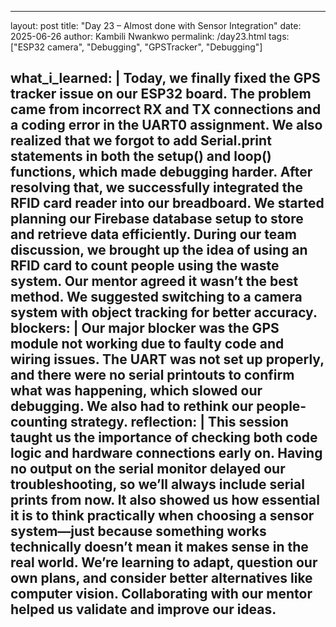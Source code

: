 ---
layout: post
title: "Day 23 – Almost done with Sensor Integration"
date: 2025-06-26
author: Kambili Nwankwo
permalink: /day23.html
tags: ["ESP32 camera", "Debugging", "GPSTracker", "Debugging"]

what_i_learned: |
  Today, we finally fixed the GPS tracker issue on our ESP32 board. The problem came from incorrect RX and TX connections and a coding error in the UART0 assignment. We also realized that we forgot to add Serial.print statements in both the setup() and loop() functions, which made debugging harder. After resolving that, we successfully integrated the RFID card reader into our breadboard. We started planning our Firebase database setup to store and retrieve data efficiently. During our team discussion, we brought up the idea of using an RFID card to count people using the waste system. Our mentor agreed it wasn’t the best method. We suggested switching to a camera system with object tracking for better accuracy.
blockers: |
  Our major blocker was the GPS module not working due to faulty code and wiring issues. The UART was not set up properly, and there were no serial printouts to confirm what was happening, which slowed our debugging. We also had to rethink our people-counting strategy.
reflection: |
  This session taught us the importance of checking both code logic and hardware connections early on. Having no output on the serial monitor delayed our troubleshooting, so we’ll always include serial prints from now. It also showed us how essential it is to think practically when choosing a sensor system—just because something works technically doesn’t mean it makes sense in the real world. We’re learning to adapt, question our own plans, and consider better alternatives like computer vision. Collaborating with our mentor helped us validate and improve our ideas.
  ---

